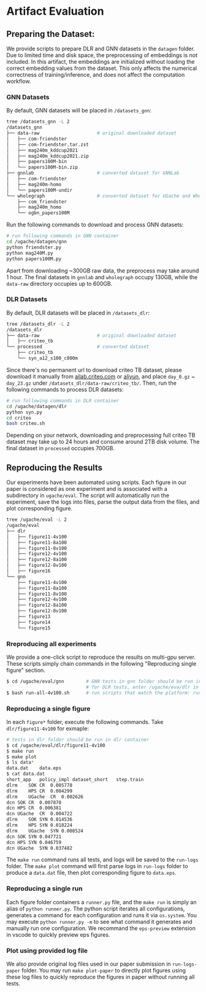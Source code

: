 # Artifact Evaluation

## Preparing the Dataset:
We provide scripts to prepare DLR and GNN datasets in the `datagen` folder.
Due to limited time and disk space, the preprocessing of embeddings is not included.
In this artifact, the embeddings are initialized without loading the correct embedding values from the dataset.
This only affects the numerical correctness of training/inference, and does not affect the computation workflow.

### GNN Datasets
By default, GNN datasets will be placed in `/datasets_gnn`:
```bash
tree /datasets_gnn -L 2
/datasets_gnn
├── data-raw                     # original downloaded dataset
│   ├── com-friendster
│   ├── com-friendster.tar.zst
│   ├── mag240m_kddcup2021
│   ├── mag240m_kddcup2021.zip
│   ├── papers100M-bin
│   └── papers100M-bin.zip
├── gnnlab                       # converted dataset for GNNLab
│   ├── com-friendster
│   ├── mag240m-homo
│   └── papers100M-undir
└── wholegraph                   # converted dataset for UGache and WholeGraph
    ├── com_friendster
    ├── mag240m_homo
    └── ogbn_papers100M
```

Run the following commands to download and process GNN datasets:
```bash
# run following commands in GNN container
cd /ugache/datagen/gnn
python friendster.py
python mag240M.py
python papers100M.py
```
Apart from downloading ~300GB raw data, the preprocess may take around 1 hour.
The final datasets in `gnnlab` and `wholegraph` occupy 130GB, while the `data-raw` directory occupies up to 600GB.

### DLR Datasets
By default, DLR datasets will be placed in `/datasets_dlr`:
```bash
tree /datasets_dlr -L 2
/datasets_dlr
├── data-raw                     # original downloaded dataset
│   ├── criteo_tb
└── processed                    # converted dataset
    ├── criteo_tb
    └── syn_a12_s100_c800m
```

Since there's no permanent url to download criteo TB dataset, please download it manually from [ailab.criteo.com](https://ailab.criteo.com/download-criteo-1tb-click-logs-dataset) or [aliyun](https://tianchi.aliyun.com/dataset/144736), and place `day_0.gz` ~ `day_23.gz` under `/datasets_dlr/data-raw/criteo_tb/`.
Then, run the following commands to process DLR datasets:
```bash
# run following commands in DLR container
cd /ugache/datagen/dlr
python syn.py
cd criteo
bash criteo.sh
```
Depending on your network, downloading and preprocessing full criteo TB dataset may take up to 24 hours and consume around 2TB disk volume. The final dataset in `processed` occupies 700GB.

## Reproducing the Results
Our experiments have been automated using scripts. Each figure in our paper is considered as one experiment and is associated with a subdirectory in `ugache/eval`. The script will automatically run the experiment, save the logs into files, parse the output data from the files, and plot corresponding figure.

```bash
tree /ugache/eval -L 2
/ugache/eval
├── dlr
│   ├── figure11-4v100
│   ├── figure11-8a100
│   ├── figure11-8v100
│   ├── figure12-4v100
│   ├── figure12-8a100
│   ├── figure12-8v100
│   ├── figure16
└── gnn
    ├── figure11-4v100
    ├── figure11-8a100
    ├── figure11-8v100
    ├── figure12-4v100
    ├── figure12-8a100
    ├── figure12-8v100
    ├── figure13
    ├── figure14
    └── figure15
```

### Rreproducing all experiments
We provide a one-click script to reproduce the results on multi-gpu server.
These scripts simply chain commands in the following "Reproducing single figure" section.

```bash
$ cd /ugache/eval/gnn        # GNN tests in gnn folder should be run in gnn container
                             # for DLR tests, enter /ugache/eva/dlr in dlr container
$ bash run-all-4v100.sh      # run scripts that match the platform: run-all-(4v100,8v100,8a100).sh
```

### Reproducing a single figure
In each `figure*` folder, execute the following commands. Take `dlr/figure11-4v100` for exmaple:

```bash
# tests in dlr folder should be run in dlr container
$ cd /ugache/eval/dlr/figure11-4v100
$ make run
$ make plot
$ ls data*
data.dat	data.eps
$ cat data.dat
short_app	policy_impl	dataset_short	step.train
dlrm	SOK	CR	0.005778
dlrm	HPS	CR	0.004299
dlrm	UGache	CR	0.002626
dcn	SOK	CR	0.007870
dcn	HPS	CR	0.006381
dcn	UGache	CR	0.004722
dlrm	SOK	SYN	0.014536
dlrm	HPS	SYN	0.018224
dlrm	UGache	SYN	0.008524
dcn	SOK	SYN	0.047721
dcn	HPS	SYN	0.046759
dcn	UGache	SYN	0.037482
```

The `make run` command runs all tests, and logs will be saved to the `run-logs` folder.
The `make plot` command will first parse logs in `run-logs` folder to produce a `data.dat` file, then plot corresponding figure to `data.eps`.

### Reproducing a single run

Each figure folder containers a `runner.py` file, and the `make run` is simply an alias of `python runner.py`.
The python script iterates all configurations, generates a command for each configuration and runs it via `os.system`.
You may execute `python runner.py -m` to see what command it generates and manually run one configuration.
We recommand the `eps-preview` extension in vscode to quickly preview eps figures.

### Plot using provided log file

We also provide original log files used in our paper submission in `run-logs-paper` folder.
You may run `make plot-paper` to directly plot figures using these log files to quickly reproduce the figures in paper without running all tests.
